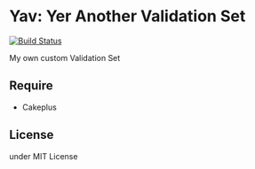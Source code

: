 # Yav: Yer Another Validation Set

[![Build Status](https://travis-ci.org/k1LoW/Yav.png?branch=master)](https://travis-ci.org/k1LoW/Yav)

My own custom Validation Set

## Require

- Cakeplus

## License

under MIT License
